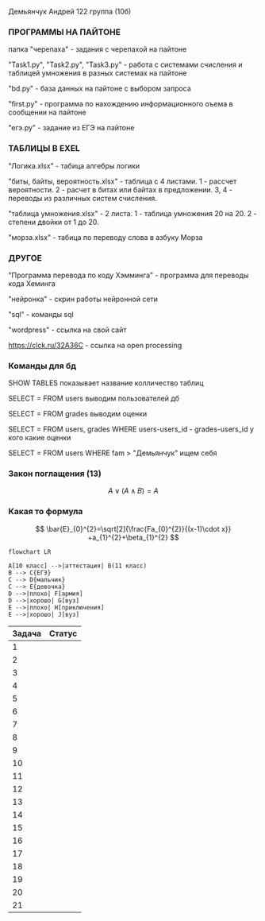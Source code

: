 Демьянчук Андрей
122 группа (10б)

### ПРОГРАММЫ НА ПАЙТОНЕ 

папка "черепаха" - задания с черепахой на пайтоне

"Task1.py", "Task2.py", "Task3.py" - работа с системами  счисления и таблицей умножения в разных системах на пайтоне

"bd.py" - база данных на пайтоне с выбором запроса 

"first.py" - программа по нахождению информационного оъема в сообщении на пайтоне 

"егэ.py" - задание из ЕГЭ на пайтоне 

### ТАБЛИЦЫ В EXEL

"Логика.xlsx" -  табица алгебры логики

"биты, байты, вероятность.xlsx" - таблица с 4 листами. 1 -  рассчет вероятности. 2 - расчет в битах или байтах в предложении. 3, 4 - переводы из различных систем счисления. 

"таблица умножения.xlsx" - 2 листа. 1 - таблица умножения 20 на 20. 2 - степени двойки от 1 до 20.

"морза.xlsx" - табица по переводу слова в азбуку Морза

### ДРУГОЕ

"Программа перевода по коду Хэмминга" - программа для переводы кода Хеминга 

"нейронка" - скрин работы нейронной сети

"sql" - команды sql

"wordpress" - ссылка на свой сайт

https://clck.ru/32A36C - ссылка на open processing

### Команды для бд
SHOW TABLES показывает название колличество таблиц

SELECT = FROM users  выводим пользователей дб

SELECT = FROM grades выводим оценки 

SELECT = FROM users, grades WHERE users-users_id - grades-users_id   у кого какие оценки

SELECT = FROM users WHERE fam > "Демьянчук"  ищем себя 

### Закон поглащения (13)
$$ A \vee (A \wedge B)=A $$

### Какая то формула
$$ \bar{E}_{0}^{2}=\sqrt[2]{\frac{Fa_{0}^{2}}{(x-1)\cdot x}} +a_{1}^{2}+\beta_{1}^{2} $$

```mermaid
flowchart LR

A[10 класс] -->|аттестация| B(11 класс)
B --> C{ЕГЭ}
C --> D{мальчик}
C --> E{девочка}
D -->|плохо| F[армия]
D -->|хорошо| G[вуз]
E -->|плохо| H[приключения]
E -->|хорошо| J[вуз]
```

| Задача | Статус |
| ------ | ------ |
| 1 |    |
| 2 |    |
| 3 |    |
| 4 |    |
| 5 |    |
| 6 |    |
| 7 |    |
| 8 |    |
| 9 |    |
| 10 |   |
| 11 |   |
| 12 |   |
| 13 |   |
| 14 |   |
| 15 |   |
| 16 |   |
| 17 |   |
| 18 |   |
| 19 |   |
| 20 |   |
| 21 |   |

